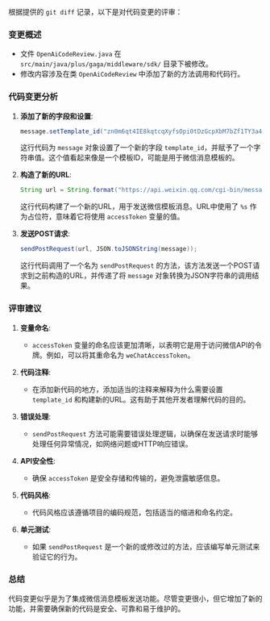 根据提供的 `git diff` 记录，以下是对代码变更的评审：

### 变更概述
- 文件 `OpenAiCodeReview.java` 在 `src/main/java/plus/gaga/middleware/sdk/` 目录下被修改。
- 修改内容涉及在类 `OpenAiCodeReview` 中添加了新的方法调用和代码行。

### 代码变更分析
1. **添加了新的字段和设置**:
   ```java
   message.setTemplate_id("zn0m6qt4IE8kqtcqXyfsOpi0tDzGcpXbM7bZf1TY3a4");
   ```
   这行代码为 `message` 对象设置了一个新的字段 `template_id`，并赋予了一个字符串值。这个值看起来像是一个模板ID，可能是用于微信消息模板的。

2. **构造了新的URL**:
   ```java
   String url = String.format("https://api.weixin.qq.com/cgi-bin/message/template/send?access_token=%s", accessToken);
   ```
   这行代码构建了一个新的URL，用于发送微信模板消息。URL中使用了 `%s` 作为占位符，意味着它将使用 `accessToken` 变量的值。

3. **发送POST请求**:
   ```java
   sendPostRequest(url, JSON.toJSONString(message));
   ```
   这行代码调用了一个名为 `sendPostRequest` 的方法，该方法发送一个POST请求到之前构造的URL，并传递了将 `message` 对象转换为JSON字符串的调用结果。

### 评审建议
1. **变量命名**:
   - `accessToken` 变量的命名应该更加清晰，以表明它是用于访问微信API的令牌。例如，可以将其重命名为 `weChatAccessToken`。

2. **代码注释**:
   - 在添加新代码的地方，添加适当的注释来解释为什么需要设置 `template_id` 和构建新的URL。这有助于其他开发者理解代码的目的。

3. **错误处理**:
   - `sendPostRequest` 方法可能需要错误处理逻辑，以确保在发送请求时能够处理任何异常情况，如网络问题或HTTP响应错误。

4. **API安全性**:
   - 确保 `accessToken` 是安全存储和传输的，避免泄露敏感信息。

5. **代码风格**:
   - 代码风格应该遵循项目的编码规范，包括适当的缩进和命名约定。

6. **单元测试**:
   - 如果 `sendPostRequest` 是一个新的或修改过的方法，应该编写单元测试来验证它的行为。

### 总结
代码变更似乎是为了集成微信消息模板发送功能。尽管变更很小，但它增加了新的功能，并需要确保新的代码是安全、可靠和易于维护的。